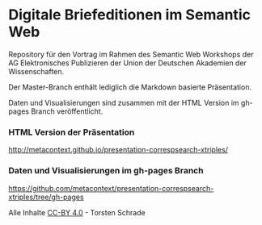 # Digitale Briefeditionen im Semantic Web

Repository für den Vortrag im Rahmen des Semantic Web Workshops
der AG Elektronisches Publizieren der Union der Deutschen Akademien der Wissenschaften.

Der Master-Branch enthält lediglich die Markdown basierte Präsentation. 

Daten und Visualisierungen sind zusammen mit der HTML Version im gh-pages Branch veröffentlicht.

### HTML Version der Präsentation

http://metacontext.github.io/presentation-correspsearch-xtriples/

### Daten und Visualisierungen im gh-pages Branch

https://github.com/metacontext/presentation-correspsearch-xtriples/tree/gh-pages

Alle Inhalte [CC-BY 4.0](https://creativecommons.org/licenses/by/4.0/) - Torsten Schrade